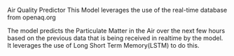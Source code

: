 Air Quality Predictor 
This Model leverages the use of the real-time database from openaq.org

The model predicts the Particulate Matter in the Air over the next few hours based on the previous data that is being received in realtime by the model. 
It leverages the use of Long Short Term Memory(LSTM) to do this.
